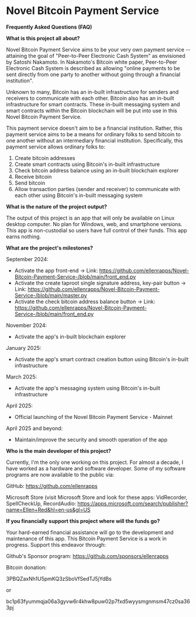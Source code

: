 # Novel Bitcoin Payment Service

**Frequently Asked Questions (FAQ)**


**What is this project all about?**

Novel Bitcoin Payment Service aims to be your very own payment service -- attaining the goal of "Peer-to-Peer Electronic Cash System" as envisioned by Satoshi Nakamoto. In Nakamoto's Bitcoin white paper, Peer-to-Peer Electronic Cash System is described as allowing "online payments to be sent directly from one party to another without going through a financial institution".

Unknown to many, Bitcoin has an in-built infrastructure for senders and receivers to communicate with each other. Bitcoin also has an in-built infrastructure for smart contracts. These in-built messaging system and smart contracts within the Bitcoin blockchain will be put into use in this Novel Bitcoin Payment Service.

This payment service doesn't aim to be a financial institution. Rather, this payment service aims to be a means for ordinary folks to send bitcoin to one another without an intermediary financial institution. Specifically, this payment service allows ordinary folks to:
1. Create bitcoin addresses
2. Create smart contracts using Bitcoin's in-built infrastructure
3. Check bitcoin address balance using an in-built blockchain explorer
4. Receive bitcoin
5. Send bitcoin
6. Allow transaction parties (sender and receiver) to communicate with each other using Bitcoin's in-built messaging system



**What is the nature of the project output?**

The output of this project is an app that will only be available on Linux desktop computer. No plan for Windows, web, and smartphone versions. This app is non-custodial so users have full control of their funds. This app earns nothing.


**What are the project's milestones?**

September 2024:
- Activate the app front-end -> Link: https://github.com/ellenrapps/Novel-Bitcoin-Payment-Service-/blob/main/front_end.py
- Activate the create taproot single signature address, key-pair button -> Link: https://github.com/ellenrapps/Novel-Bitcoin-Payment-Service-/blob/main/master.py
- Activate the check bitcoin address balance button -> Link: https://github.com/ellenrapps/Novel-Bitcoin-Payment-Service-/blob/main/front_end.py

November 2024:
- Activate the app's in-built blockchain explorer

January 2025:
- Activate the app's smart contract creation button using Bitcoin's in-built infrastructure

March 2025:
- Activate the app's messaging system using Bitcoin's in-built infrastructure

April 2025:
- Official launching of the Novel Bitcoin Payment Service - Mainnet

April 2025 and beyond:
- Maintain/improve the security and smooth operation of the app



**Who is the main developer of this project?**

Currently, I'm the only one working on this project. For almost a decade, I have worked as a hardware and software developer. Some of my software programs are now available to the public via:

GitHub: https://github.com/ellenrapps

Microsoft Store (visit Microsoft Store and look for these apps: VidRecorder, SpellCheckUp, RecordAudio: https://apps.microsoft.com/search/publisher?name=Ellen+Red&hl=en-us&gl=US



**If you financially support this project where will the funds go?**

Your hard-earned financial assistance will go to the development and maintenance of this app. This Bitcoin Payment Service is a work in progress. Support this endeavor through:

Github's Sponsor program: https://github.com/sponsors/ellenrapps

Bitcoin donation:

3PBQZaxNh1U5pmKQ3zSboVfSedTJ5jYdBs

or

bc1p63fyummqja06a3gyvw6r4khw8puw02p7fxd5wyysmgnmsm47cz0sa363pj
